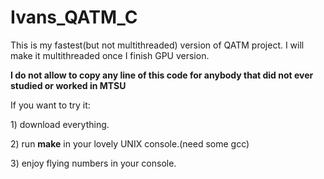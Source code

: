 # Ivans_QATM_C
This is my fastest(but not multithreaded) version of QATM project. I will make it multithreaded once I finish GPU version.

<b>I do not allow to copy any line of this code for anybody that did not ever studied or worked in MTSU</b>

If you want to try it:
<p>  1) download everything.
<p>  2) run <b>make</b> in your lovely UNIX console.(need some gcc)
<p>  3) enjoy flying numbers in your console.
